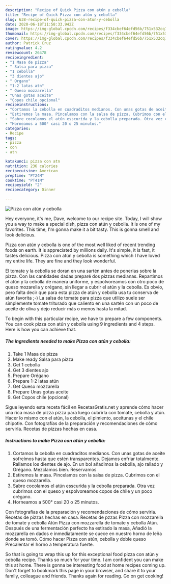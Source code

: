 ```yaml
---
description: "Recipe of Quick Pizza con atún y cebolla"
title: "Recipe of Quick Pizza con atún y cebolla"
slug: 638-recipe-of-quick-pizza-con-atun-y-cebolla
date: 2020-06-18T11:58:33.942Z
image: https://img-global.cpcdn.com/recipes/f334cbef64efd56b/751x532cq70/pizza-con-atun-y-cebolla-foto-principal.jpg
thumbnail: https://img-global.cpcdn.com/recipes/f334cbef64efd56b/751x532cq70/pizza-con-atun-y-cebolla-foto-principal.jpg
cover: https://img-global.cpcdn.com/recipes/f334cbef64efd56b/751x532cq70/pizza-con-atun-y-cebolla-foto-principal.jpg
author: Patrick Cruz
ratingvalue: 4.2
reviewcount: 26478
recipeingredient:
- "1 Masa de pizza"
- " Salsa para pizza"
- "1 cebolla"
- "3 dientes ajo"
- " Organo"
- "1-2 latas atn"
- " Queso mozzarella"
- "Unas gotas aceite"
- "Copos chile opcional"
recipeinstructions:
- "Cortamos la cebolla en cuadraditos medianos. Con unas gotas de aceite sofreímos hasta que estén transparentes. Dejamos enfriar totalmente. Rallamos los dientes de ajo. En un bol añadimos la cebolla, ajo rallado y Orégano. Mezclamos bien. Reservamos"
- "Estiremos la masa. Pincelamos con la salsa de pizza. Cubrimos con el queso mozzarella."
- "Sabre cocolamos el atún esscurida y la cebolla preparada. Otra vez cubrimos con el queso y espolvoreamos copos de chile y un poco orégano."
- "Horneamos a 500° casi 20 o 25 minutos."
categories:
- Recipe
tags:
- pizza
- con
- atn

katakunci: pizza con atn 
nutrition: 236 calories
recipecuisine: American
preptime: "PT24M"
cooktime: "PT41M"
recipeyield: "2"
recipecategory: Dinner

---
```



![Pizza con atún y cebolla](https://img-global.cpcdn.com/recipes/f334cbef64efd56b/751x532cq70/pizza-con-atun-y-cebolla-foto-principal.jpg)

Hey everyone, it's me, Dave, welcome to our recipe site. Today, I will show you a way to make a special dish, pizza con atún y cebolla. It is one of my favorites. This time, I'm gonna make it a bit tasty. This is gonna smell and look delicious.

Pizza con atún y cebolla is one of the most well liked of recent trending foods on earth. It is appreciated by millions daily. It's simple, it is fast, it tastes delicious. Pizza con atún y cebolla is something which I have loved my entire life. They are fine and they look wonderful.

El tomate y la cebolla se doran en una sartén antes de ponerlas sobre la pizza. Con las cantidades dadas preparé dos pizzas medianas. Repartimos el atún y la cebolla de manera uniforme, y espolvoreamos con otro poco de queso mozarella y orégano, sin llegar a cubrir el atún y la cebolla. Es obvio, pero falta decir que para esta pizza de atún y cebolla usa tu conserva de atún favorita ;-) La salsa de tomate para pizza que utilizo suele ser simplemente tomate triturado que caliento en una sartén con un poco de aceite de oliva y dejo reducir más o menos hasta la mitad.


To begin with this particular recipe, we have to prepare a few components. You can cook pizza con atún y cebolla using 9 ingredients and 4 steps. Here is how you can achieve that.

<!--inarticleads1-->

##### The ingredients needed to make Pizza con atún y cebolla:

1. Take 1 Masa de pizza
1. Make ready  Salsa para pizza
1. Get 1 cebolla
1. Get 3 dientes ajo
1. Prepare  Orégano
1. Prepare 1-2 latas atún
1. Get  Queso mozzarella
1. Prepare Unas gotas aceite
1. Get Copos chile (opcional)


Sigue leyendo esta receta fácil en RecetasGratis.net y aprende cómo hacer una rica masa de pizza pizza para luego cubrirla con tomate, cebolla y atún. Hacer lo mismo con el atún, la cebolla, el pimiento, aceitunas y el chile chipotle. Con fotografías de la preparación y recomendaciones de cómo servirla. Recetas de pizzas hechas en casa. 

<!--inarticleads2-->

##### Instructions to make Pizza con atún y cebolla:

1. Cortamos la cebolla en cuadraditos medianos. Con unas gotas de aceite sofreímos hasta que estén transparentes. Dejamos enfriar totalmente. Rallamos los dientes de ajo. En un bol añadimos la cebolla, ajo rallado y Orégano. Mezclamos bien. Reservamos
1. Estiremos la masa. Pincelamos con la salsa de pizza. Cubrimos con el queso mozzarella.
1. Sabre cocolamos el atún esscurida y la cebolla preparada. Otra vez cubrimos con el queso y espolvoreamos copos de chile y un poco orégano.
1. Horneamos a 500° casi 20 o 25 minutos.


Con fotografías de la preparación y recomendaciones de cómo servirla. Recetas de pizzas hechas en casa. Recetas de pzzas Pizza con mozzarella de tomate y cebolla Atún Pizza con mozzarella de tomate y cebolla Atún. Después de una fermentación perfecto ha estirado la masa, Añadió la mozzarella en dados e inmediatamente se cuece en nuestro horno de leña donde se tomó. Cómo hacer Pizza con atún, cebolla y doble queso Precalentar el horno a temperatura fuerte. 

So that is going to wrap this up for this exceptional food pizza con atún y cebolla recipe. Thanks so much for your time. I am confident you can make this at home. There is gonna be interesting food at home recipes coming up. Don't forget to bookmark this page in your browser, and share it to your family, colleague and friends. Thanks again for reading. Go on get cooking!
